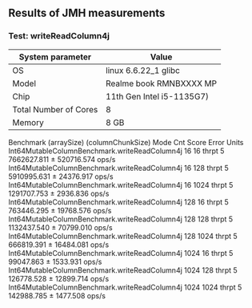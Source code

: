 ## Results of JMH measurements

### Test: writeReadColumn4j

| System parameter      | Value                              |
|-----------------------|------------------------------------|
| OS                    | linux 6.6.22_1 glibc               |
| Model                 | Realme book RMNBXXXX MP            |
| Chip                  | 11th Gen Intel i5-1135G7)          |
| Total Number of Cores | 8                                  |
| Memory                | 8 GB                               |

Benchmark                                                      (arraySize)  (columnChunkSize)   Mode  Cnt        Score         Error  Units
Int64MutableColumnBenchmark.writeReadColumn4j           16                 16  thrpt    5  7662627.811 ±  520716.574  ops/s
Int64MutableColumnBenchmark.writeReadColumn4j           16                128  thrpt    5  5910995.631 ±   24376.917  ops/s
Int64MutableColumnBenchmark.writeReadColumn4j           16               1024  thrpt    5  1291707.753 ±    2936.836  ops/s
Int64MutableColumnBenchmark.writeReadColumn4j          128                 16  thrpt    5   763446.295 ±   19768.576  ops/s
Int64MutableColumnBenchmark.writeReadColumn4j          128                128  thrpt    5  1132437.540 ±   70799.010  ops/s
Int64MutableColumnBenchmark.writeReadColumn4j          128               1024  thrpt    5   666819.391 ±   16484.081  ops/s
Int64MutableColumnBenchmark.writeReadColumn4j         1024                 16  thrpt    5    99047.863 ±    1533.931  ops/s
Int64MutableColumnBenchmark.writeReadColumn4j         1024                128  thrpt    5   126778.528 ±   12899.714  ops/s
Int64MutableColumnBenchmark.writeReadColumn4j         1024               1024  thrpt    5   142988.785 ±    1477.508  ops/s
